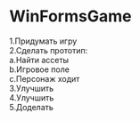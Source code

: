 # WinFormsGame
1.Придумать игру<br>
2.Сделать прототип:<br>
  a.Найти ассеты<br>
  b.Игровое поле<br>
  c.Персонаж ходит<br>
3.Улучшить<br>
4.Улучшить<br>
5.Доделать<br>
